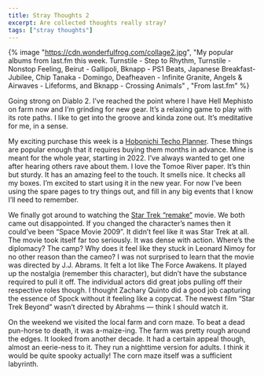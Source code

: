 ```yaml
---
title: Stray Thoughts 2
excerpt: Are collected thoughts really stray?
tags: ["stray thoughts"]
---
```


{% image "https://cdn.wonderfulfrog.com/collage2.jpg", "My popular albums from last.fm this week. Turnstile - Step to Rhythm, Turnstile - Nonstop Feeling, Beirut - Gallipoli, Bknapp - PS1 Beats, Japanese Breakfast- Jubilee, Chip Tanaka - Domingo, Deafheaven - Infinite Granite, Angels & Airwaves - Lifeforms, and Bknapp - Crossing Animals" , "From last.fm" %}

Going strong on Diablo 2. I’ve reached the point where I have Hell Mephisto on farm now and I’m grinding for new gear. It’s a relaxing game to play with its rote paths. I like to get into the groove and kinda zone out. It’s meditative for me, in a sense.

My exciting purchase this week is a [Hobonichi Techo Planner](https://www.1101.com/store/techo/en/2022/all_about/planner/). These things are popular enough that it requires buying them months in advance. Mine is meant for the whole year, starting in 2022. I’ve always wanted to get one after hearing others rave about them. I love the Tomoe River paper. It’s thin but sturdy. It has an amazing feel to the touch. It smells nice. It checks all my boxes. I’m excited to start using it in the new year. For now I’ve been using the spare pages to try things out, and fill in any big events that I know I’ll need to remember.

We finally got around to watching the [Star Trek “remake”](https://www.imdb.com/title/tt0796366/) movie. We both came out disappointed. If you changed the character’s names then it could’ve been “Space Movie 2009”. It didn’t feel like it was Star Trek at all. The movie took itself far too seriously. It was dense with action. Where’s the diplomacy? The camp? Why does it feel like they stuck in Leonard Nimoy for no other reason than the cameo? I was not surprised to learn that the movie was directed by J.J. Abrams. It felt a lot like The Force Awakens. It played up the nostalgia (remember this character), but didn’t have the substance required to pull it off. The individual actors did great jobs pulling off their respective roles though. I thought Zachary Quinto did a good job capturing the essence of Spock without it feeling like a copycat. The newest film “Star Trek Beyond” wasn’t directed by Abrahms — think I should watch it.

On the weekend we visited the local farm and corn maze. To beat a dead pun-horse to death, it was a-maize-ing. The farm was pretty rough around the edges. It looked from another decade. It had a certain appeal though, almost an eerie-ness to it. They run a nighttime version for adults. I think it would be quite spooky actually! The corn maze itself was a sufficient labyrinth.
